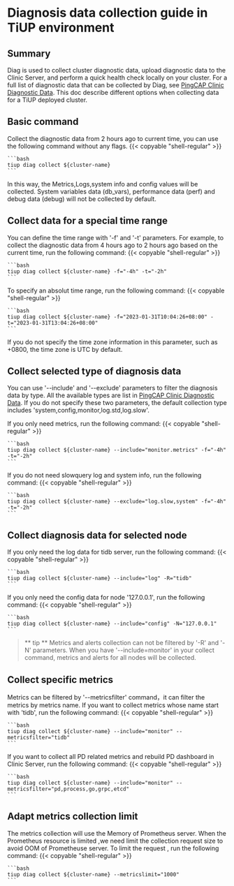 # Diagnosis data collection guide in TiUP environment

## Summary
Diag is used to collect cluster diagnostic data, upload diagnostic data to the Clinic Server, and perform a quick health check locally on your cluster. For a full list of diagnostic data that can be collected by Diag, see [PingCAP Clinic Diagnostic Data](https://docs.pingcap.com/tidb/stable/clinic-data-instruction-for-tiup).
This doc describe different options when collecting data for a TiUP deployed cluster.

## Basic command
Collect the diagnostic data from 2 hours ago to current time, you can use the following command without any flags.
    {{< copyable "shell-regular" >}}

    ```bash
    tiup diag collect ${cluster-name}
    ```
In this way, the Metrics,Logs,system info and config values will be collected. System variables data (db_vars), performance data (perf) and debug data (debug) will not be collected by default.

## Collect data for a special time range
You can define the time range with '-f' and '-t' parameters. For example, to collect the diagnostic data from 4 hours ago to 2 hours ago based on the current time, run the following command:
{{< copyable "shell-regular" >}}

    ```bash
    tiup diag collect ${cluster-name} -f="-4h" -t="-2h"
    ```
To specify an absolut time range, run the following command:
{{< copyable "shell-regular" >}}

    ```bash
    tiup diag collect ${cluster-name} -f="2023-01-31T10:04:26+08:00" -t="2023-01-31T13:04:26+08:00"
    ```
If you do not specify the time zone information in this parameter, such as +0800, the time zone is UTC by default. 

## Collect selected type of diagnosis data
You can use '--include' and '--exclude' parameters to filter the diagnosis data by type. All the available types are list in [PingCAP Clinic Diagnostic Data](https://docs.pingcap.com/tidb/stable/clinic-data-instruction-for-tiup). If you do not specify these two parameters, the default collection type includes 'system,config,monitor,log.std,log.slow'. 

If you only need metrics, run the following command:
{{< copyable "shell-regular" >}}

    ```bash
    tiup diag collect ${cluster-name} --include="monitor.metrics" -f="-4h" -t="-2h"
    ```

If you do not need slowquery log and system info, run the following command:
{{< copyable "shell-regular" >}}

    ```bash
    tiup diag collect ${cluster-name} --exclude="log.slow,system" -f="-4h" -t="-2h"
    ```

## Collect diagnosis data for selected node
 If you only need the log data for tidb server, run the following command:
 {{< copyable "shell-regular" >}}

    ```bash
    tiup diag collect ${cluster-name} --include="log" -R="tidb"
    ```
 If you only need the config data for node '127.0.0.1', run the following command:
 {{< copyable "shell-regular" >}}

    ```bash
    tiup diag collect ${cluster-name} --include="config" -N="127.0.0.1"
    ``` 
> ** tip **
> Metrics and alerts collection can not be filtered by '-R' and '-N' parameters. When you have '--include=monitor' in your collect command, metrics and alerts for all nodes will be collected. 
 
## Collect specific metrics 
Metrics can be filtered by '--metricsfilter' command，it can filter the metrics by metrics name. 
If you want to collect metrics whose name start with 'tidb', run the following command:
 {{< copyable "shell-regular" >}}

    ```bash
    tiup diag collect ${cluster-name} --include="monitor" --metricsfilter="tidb"
    ``` 
If you want to collect all PD related metrics and rebuild PD dashboard in Clinic Server, run the following command:
 {{< copyable "shell-regular" >}}

    ```bash
    tiup diag collect ${cluster-name} --include="monitor" --metricsfilter="pd,process,go,grpc,etcd"
    ```

## Adapt metrics collection limit
The metrics collection will use the Memory of Prometheus server. When the Prometheus resource is limited ,we need limit the collection request size to avoid OOM of Prometheuse server. 
To limit the request , run the following command:
 {{< copyable "shell-regular" >}}

    ```bash
    tiup diag collect ${cluster-name} --metricslimit="1000"
    ```

